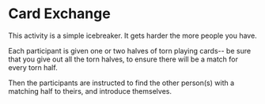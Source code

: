# Card Exchange

This activity is a simple icebreaker. It gets harder the more people you have.

Each participant is given one or two halves of torn playing cards-- be sure that
you give out all the torn halves, to ensure there will be a match for every torn
half.

Then the participants are instructed to find the other person(s) with a matching
half to theirs, and introduce themselves.
